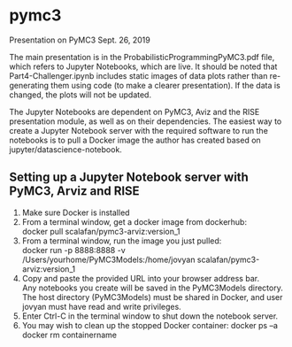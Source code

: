 # pymc3

Presentation on PyMC3 Sept. 26, 2019

The main presentation is in the ProbabilisticProgrammingPyMC3.pdf file, which refers to Jupyter Notebooks, which are live.  It should be noted that Part4-Challenger.ipynb includes static images of data plots rather than re-generating them using code (to make a clearer presentation).  If the data is changed, the plots will not be updated.

The Jupyter Notebooks are dependent on PyMC3, Aviz and the RISE presentation module, as well as on their dependencies. The easiest way to create a Jupyter Notebook server with the required software to run the notebooks is to pull a Docker image the author has created based on jupyter/datascience-notebook.

## Setting up a Jupyter Notebook server with PyMC3, Arviz and RISE

1. Make sure Docker is installed
2. From a terminal window, get a docker image from dockerhub:\
      docker pull scalafan/pymc3-arviz:version_1
3. From a terminal window, run the image you just pulled:\
      docker run -p 8888:8888 -v /Users/yourhome/PyMC3Models:/home/jovyan scalafan/pymc3-arviz:version_1
4. Copy and paste the provided URL into your browser address bar.\
   Any notebooks you create will be saved in the PyMC3Models directory.\
   The host directory (PyMC3Models) must be shared in Docker, and user jovyan must have read and write privileges.
5. Enter Ctrl-C in the terminal window to shut down the notebook server.
6. You may wish to clean up the stopped Docker container:
   docker ps –a
   docker rm containername

